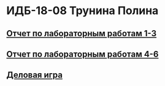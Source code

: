 #  ИДБ-18-08 Трунина Полина

## [Отчет по лабораторным работам 1-3](https://github.com/flagins/TruninaPD/wiki/Лабораторные-работы-1-3)
## [Отчет по лабораторным работам 4-6](https://github.com/flagins/TruninaPD/wiki/Лабораторные-работы-4-6)
## [Деловая игра](https://github.com/flagins/TruninaPD/wiki/Деловая-игра)

